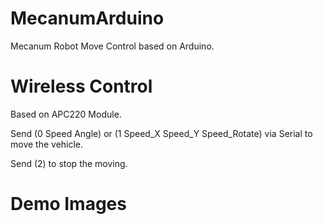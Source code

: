 # MecanumArduino
 Mecanum Robot Move Control based on Arduino.

# Wireless Control
 Based on APC220 Module.
 
 Send (0 Speed Angle) or (1 Speed_X Speed_Y Speed_Rotate) via Serial to move the vehicle.

 Send (2) to stop the moving.

# Demo Images
